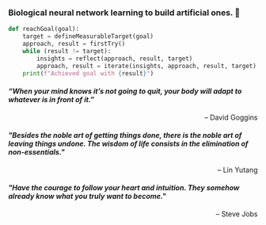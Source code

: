 ### Biological neural network learning to build artificial ones. 🤖

```python
def reachGoal(goal):
    target = defineMeasurableTarget(goal)
    approach, result = firstTry()
    while (result != target):
        insights = reflect(approach, result, target)
        approach, result = iterate(insights, approach, result, target)
    print(f"Achieved goal with {result}")
```

#### *“When your mind knows it’s not going to quit, your body will adapt to whatever is in front of it.”* <br>
<div style="text-align: right">– David Goggins</div>

#### *"Besides the noble art of getting things done, there is the noble art of leaving things undone. The wisdom of life consists in the elimination of non-essentials."* <br>
<div style="text-align: right">– Lin Yutang</div>

#### *"Have the courage to follow your heart and intuition. They somehow already know what you truly want to become."* <br>
<div style="text-align: right">– Steve Jobs</div>


<!--
Things I could add:
- Kaggle
- X
- LinkedIn
- Instagram
- Stackoverflow
- Leetcode
-->
